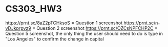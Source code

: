 # CS303_HW3
https://prnt.sc/8aZ2pTCHksoS = Question 1 screenshot
https://prnt.sc/n-vDJkprpvz9 = Question 2 screenshot
https://prnt.sc/OZCsNPFCHP2C = Question 5 screenshot, the only thing the user should need to do is type in "Los Angeles" to confirm the change in capital
